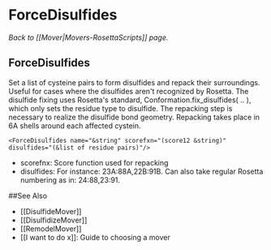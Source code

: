 # ForceDisulfides
*Back to [[Mover|Movers-RosettaScripts]] page.*
## ForceDisulfides

Set a list of cysteine pairs to form disulfides and repack their surroundings. Useful for cases where the disulfides aren't recognized by Rosetta. The disulfide fixing uses Rosetta's standard, Conformation.fix\_disulfides( .. ), which only sets the residue type to disulfide. The repacking step is necessary to realize the disulfide bond geometry. Repacking takes place in 6A shells around each affected cystein.


```
<ForceDisulfides name="&string" scorefxn="(score12 &string)" disulfides="(&list of residue pairs)"/>
```
-   scorefnx: Score function used for repacking
-   disulfides: For instance: 23A:88A,22B:91B. Can also take regular Rosetta numbering as in: 24:88,23:91.


##See Also

* [[DisulfideMover]]
* [[DisulfidizeMover]]
* [[RemodelMover]]
* [[I want to do x]]: Guide to choosing a mover
